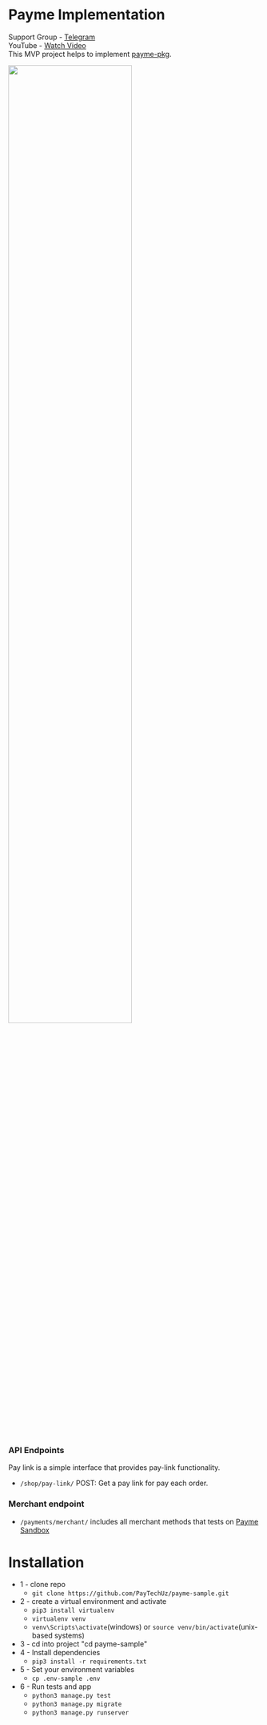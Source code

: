 # Payme Implementation

Support Group - <a href="https://t.me/+bYouuOlqt1c3NmYy">Telegram</a><br>
YouTube - <a href="https://youtu.be/r2RO3kJVP7g"> Watch Video</a><br>
This MVP project helps to implement <a href="https://github.com/PayTechUz/payme-pkg">payme-pkg</a>.

<a href="https://youtu.be/r2RO3kJVP7g">
<img width="70%" src="https://i.postimg.cc/5NRRSHXp/homemuhammadali-Downloads-Telegram-Desktop-Closer-Li-QWYD-No-Copyright-Music-Audio-Library-Music-m4a.gif">
</a>

### API Endpoints <br>

Pay link is a simple interface that provides pay-link functionality.

- `/shop/pay-link/` POST: Get a pay link for pay each order.

### Merchant endpoint

- `/payments/merchant/` includes all merchant methods that tests on <a href="https://test.paycom.uz/">Payme Sandbox</a>

# Installation
* 1 - clone repo 
   - ```git clone https://github.com/PayTechUz/payme-sample.git```
* 2 - create a virtual environment and activate
  - ```pip3 install virtualenv```
  - ```virtualenv venv```
  - ```venv\Scripts\activate```(windows) or ```source venv/bin/activate```(unix-based systems)
* 3 - cd into project "cd payme-sample"
* 4 - Install dependencies
  - ```pip3 install -r requirements.txt```
* 5 - Set your environment variables
  - ```cp .env-sample .env```
* 6 - Run tests and app
  - ```python3 manage.py test```
  - ```python3 manage.py migrate```
  - ```python3 manage.py runserver```
